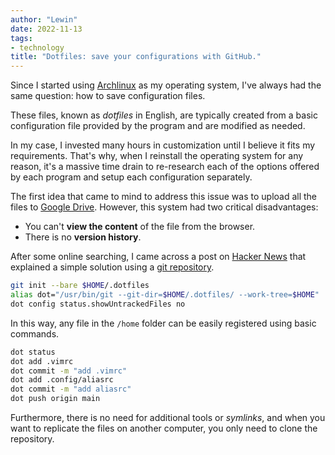 ```yaml
---
author: "Lewin"
date: 2022-11-13
tags:
- technology
title: "Dotfiles: save your configurations with GitHub."
---
```


Since I started using [Archlinux](https://archlinux.org/) as my operating system, I've always had the same question: how to save configuration files.

These files, known as *dotfiles* in English, are typically created from a basic configuration file provided by the program and are modified as needed.

In my case, I invested many hours in customization until I believe it fits my requirements. That's why, when I reinstall the operating system for any reason, it's a massive time drain to re-research each of the options offered by each program and setup each configuration separately.

The first idea that came to mind to address this issue was to upload all the files to [Google Drive](https://www.google.com/drive/). However, this system had two critical disadvantages:

- You can't **view the content** of the file from the browser.
- There is no **version history**.

After some online searching, I came across a post on [Hacker News](https://news.ycombinator.com/item?id=11071754) that explained a simple solution using a [git repository](https://git-scm.com/).

```bash
git init --bare $HOME/.dotfiles
alias dot="/usr/bin/git --git-dir=$HOME/.dotfiles/ --work-tree=$HOME"
dot config status.showUntrackedFiles no
```

In this way, any file in the `/home` folder can be easily registered using basic commands.

```bash
dot status
dot add .vimrc
dot commit -m "add .vimrc"
dot add .config/aliasrc
dot commit -m "add aliasrc"
dot push origin main
```

Furthermore, there is no need for additional tools or *symlinks*, and when you want to replicate the files on another computer, you only need to clone the repository.